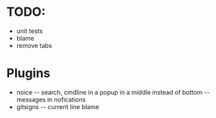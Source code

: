 # TODO:

- unit tests
- blame
- remove tabs

# Plugins

- noice
  -- search, cmdline in a popup in a middle instead of bottom
  -- messages in nofications
- gitsigns
  -- current line blame
